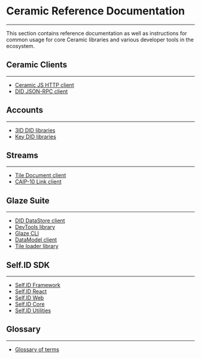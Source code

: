 # **Ceramic Reference Documentation**

---

This section contains reference documentation as well as instructions for common usage for core Ceramic libraries and various developer tools in the ecosystem.

## **Ceramic Clients**

---

- [Ceramic JS HTTP client]()
- [DID JSON-RPC client]()

## **Accounts**

---

- [3ID DID libraries]()
- [Key DID libraries]()

## **Streams**

---

- [Tile Document client]()
- [CAIP-10 Link client]()

## **Glaze Suite**

---

- [DID DataStore client]()
- [DevTools library]()
- [Glaze CLI]()
- [DataModel client]()
- [Tile loader library]()

## **Self.ID SDK**

---

- [Self.ID Framework]()
- [Self.ID React]()
- [Self.ID Web]()
- [Self.ID Core]()
- [Self.ID Utilities]()

## **Glossary**

---

- [Glossary of terms]()